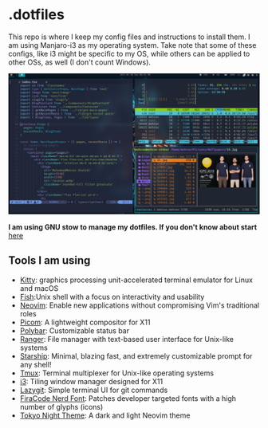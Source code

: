 # .dotfiles
This repo is where I keep my config files and instructions to install them.
I am using Manjaro-i3 as my operating system. Take note that some of these configs, 
like i3 might be specific to my OS, while others can be applied to other OSs, as well (I don't count Windows).

![preview](images/preview.png)

**I am using GNU stow to manage my dotfiles. If you don't know about start** [here](https://gruby.medium.com/dotfile-how-to-manage-and-sync-with-git-gnu-stow-6beada1529ea)
## Tools I am using
- [Kitty](https://sw.kovidgoyal.net/kitty/): graphics processing unit-accelerated terminal emulator for Linux and macOS
- [Fish](https://fishshell.com/):Unix shell with a focus on interactivity and usability
- [Neovim](https://neovim.io/): Enable new applications without compromising Vim's traditional roles
- [Picom](https://github.com/yshui/picom): A lightweight compositor for X11
- [Polybar](https://github.com/polybar/polybar): Customizable status bar
- [Ranger](https://github.com/ranger/ranger): File manager with text-based user interface for Unix-like systems
- [Starship](https://starship.rs/): Minimal, blazing fast, and extremely customizable prompt for any shell!
- [Tmux](https://github.com/tmux/tmux/wiki): Terminal multiplexer for Unix-like operating systems
- [i3](https://i3wm.org/): Tiling window manager designed for X11
- [Lazygit](https://github.com/jesseduffield/lazygit): Simple terminal UI for git commands
- [FiraCode Nerd Font](https://github.com/ryanoasis/nerd-fonts/tree/master/patched-fonts/FiraCode): Patches developer targeted fonts with a high number of glyphs (icons)
- [Tokyo Night Theme](https://github.com/folke/tokyonight.nvim): A dark and light Neovim theme
<!-- ## Steps for installation -->
<!-- 1. Install [fish](fish) -->
<!-- 2. Add AUR to Manjaro (OS specific) -->
<!-- 3. Install Fira code nerd font (It's inside AUR repo) -->
<!-- 4. Install [nvim](nvim) -->
